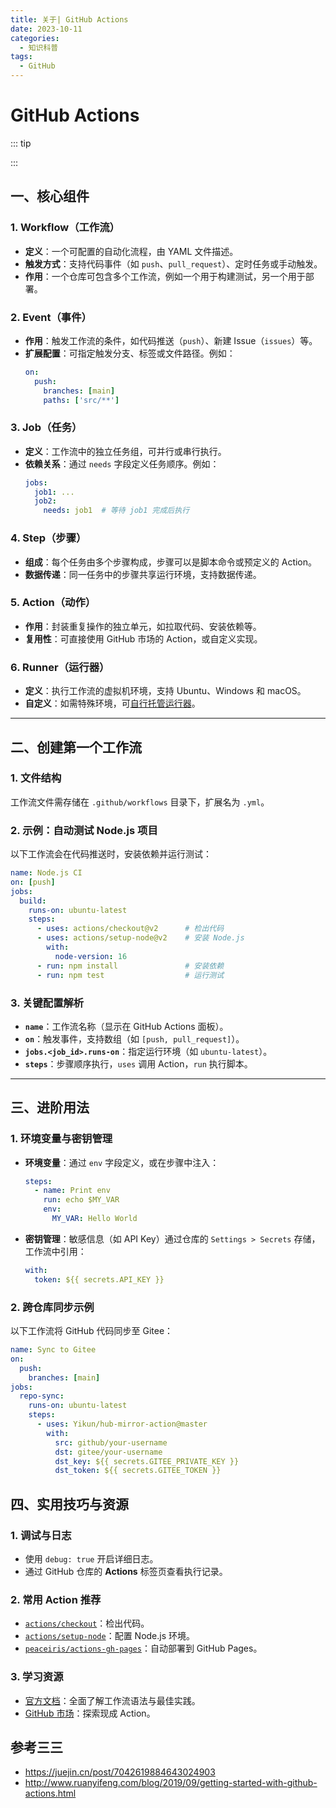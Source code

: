 ```yaml
---
title: 关于| GitHub Actions
date: 2023-10-11
categories:
  - 知识科普
tags:
  - GitHub
---
```


# GitHub Actions 

::: tip





:::



## 一、核心组件

### 1. Workflow（工作流）
- **定义**：一个可配置的自动化流程，由 YAML 文件描述。  
- **触发方式**：支持代码事件（如 `push`、`pull_request`）、定时任务或手动触发。  
- **作用**：一个仓库可包含多个工作流，例如一个用于构建测试，另一个用于部署。

### 2. Event（事件）
- **作用**：触发工作流的条件，如代码推送（`push`）、新建 Issue（`issues`）等。  
- **扩展配置**：可指定触发分支、标签或文件路径。例如：  
  ```yaml
  on:
    push:
      branches: [main]
      paths: ['src/**']
  ```

### 3. Job（任务）
- **定义**：工作流中的独立任务组，可并行或串行执行。  
- **依赖关系**：通过 `needs` 字段定义任务顺序。例如：  
  ```yaml
  jobs:
    job1: ...
    job2:
      needs: job1  # 等待 job1 完成后执行
  ```

### 4. Step（步骤）
- **组成**：每个任务由多个步骤构成，步骤可以是脚本命令或预定义的 Action。  
- **数据传递**：同一任务中的步骤共享运行环境，支持数据传递。

### 5. Action（动作）
- **作用**：封装重复操作的独立单元，如拉取代码、安装依赖等。  
- **复用性**：可直接使用 GitHub 市场的 Action，或自定义实现。

### 6. Runner（运行器）
- **定义**：执行工作流的虚拟机环境，支持 Ubuntu、Windows 和 macOS。  
- **自定义**：如需特殊环境，可[自行托管运行器](https://docs.github.com/actions/hosting-your-own-runners)。

---

## 二、创建第一个工作流

### 1. 文件结构
工作流文件需存储在 `.github/workflows` 目录下，扩展名为 `.yml`。  

### 2. 示例：自动测试 Node.js 项目
以下工作流会在代码推送时，安装依赖并运行测试：  
```yaml
name: Node.js CI
on: [push]
jobs:
  build:
    runs-on: ubuntu-latest
    steps:
      - uses: actions/checkout@v2      # 检出代码
      - uses: actions/setup-node@v2    # 安装 Node.js
        with:
          node-version: 16
      - run: npm install               # 安装依赖
      - run: npm test                  # 运行测试
```

### 3. 关键配置解析
- **`name`**：工作流名称（显示在 GitHub Actions 面板）。  
- **`on`**：触发事件，支持数组（如 `[push, pull_request]`）。  
- **`jobs.<job_id>.runs-on`**：指定运行环境（如 `ubuntu-latest`）。  
- **`steps`**：步骤顺序执行，`uses` 调用 Action，`run` 执行脚本。

---

## 三、进阶用法

### 1. 环境变量与密钥管理
- **环境变量**：通过 `env` 字段定义，或在步骤中注入：  
  ```yaml
  steps:
    - name: Print env
      run: echo $MY_VAR
      env:
        MY_VAR: Hello World
  ```
- **密钥管理**：敏感信息（如 API Key）通过仓库的 `Settings > Secrets` 存储，工作流中引用：  
  ```yaml
  with:
    token: ${{ secrets.API_KEY }}
  ```

### 2. 跨仓库同步示例
以下工作流将 GitHub 代码同步至 Gitee：  
```yaml
name: Sync to Gitee
on:
  push:
    branches: [main]
jobs:
  repo-sync:
    runs-on: ubuntu-latest
    steps:
      - uses: Yikun/hub-mirror-action@master
        with:
          src: github/your-username
          dst: gitee/your-username
          dst_key: ${{ secrets.GITEE_PRIVATE_KEY }}
          dst_token: ${{ secrets.GITEE_TOKEN }}
```



## 四、实用技巧与资源

### 1. 调试与日志
- 使用 `debug: true` 开启详细日志。  
- 通过 GitHub 仓库的 **Actions** 标签页查看执行记录。

### 2. 常用 Action 推荐
- [`actions/checkout`](https://github.com/actions/checkout)：检出代码。  
- [`actions/setup-node`](https://github.com/actions/setup-node)：配置 Node.js 环境。  
- [`peaceiris/actions-gh-pages`](https://github.com/peaceiris/actions-gh-pages)：自动部署到 GitHub Pages。

### 3. 学习资源
- [官方文档](https://docs.github.com/actions)：全面了解工作流语法与最佳实践。  
- [GitHub 市场](https://github.com/marketplace?type=actions)：探索现成 Action。  



## 参考三三

- https://juejin.cn/post/7042619884643024903
- http://www.ruanyifeng.com/blog/2019/09/getting-started-with-github-actions.html
